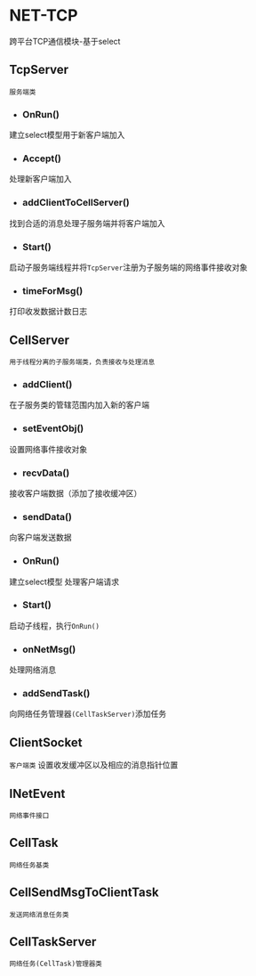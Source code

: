 # NET-TCP
跨平台TCP通信模块-基于select

## TcpServer 
``服务端类``
- ### OnRun()
建立select模型用于新客户端加入
- ### Accept()
处理新客户端加入
- ### addClientToCellServer()
找到合适的消息处理子服务端并将客户端加入
- ### Start()
启动子服务端线程并将``TcpServer``注册为子服务端的网络事件接收对象
- ### timeForMsg()
打印收发数据计数日志

 ## CellServer
``用于线程分离的子服务端类，负责接收与处理消息``
- ### addClient()
在子服务类的管辖范围内加入新的客户端
- ### setEventObj()
设置网络事件接收对象
- ### recvData()
接收客户端数据（添加了接收缓冲区）
- ### sendData()
向客户端发送数据
- ### OnRun()
建立select模型 处理客户端请求
- ### Start()
启动子线程，执行``OnRun()``
- ### onNetMsg()
处理网络消息
- ### addSendTask()
向网络任务管理器``(CellTaskServer)``添加任务

## ClientSocket
``客户端类`` 设置收发缓冲区以及相应的消息指针位置

## INetEvent
``网络事件接口``

## CellTask
``网络任务基类``

## CellSendMsgToClientTask
``发送网络消息任务类``

## CellTaskServer
``网络任务(CellTask)管理器类``
